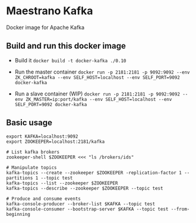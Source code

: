 # Maestrano Kafka
Docker image for Apache Kafka

## Build and run this docker image

* Build it
`docker build -t docker-kafka ./0.10`

* Run the master container
`docker run -p 2181:2181 -p 9092:9092 --env ZK_CHROOT=kafka --env SELF_HOST=localhost --env SELF_PORT=9092 docker-kafka`

* Run a slave container (WIP)
`docker run -p 2181:2181 -p 9092:9092 --env ZK_MASTER=ip:port/kafka --env SELF_HOST=localhost --env SELF_PORT=9092 docker-kafka`

## Basic usage

```
export KAFKA=localhost:9092
export ZOOKEEPER=localhost:2181/kafka

# List kafka brokers
zookeeper-shell $ZOOKEEPER <<< "ls /brokers/ids"

# Manipulate topics
kafka-topics --create --zookeeper $ZOOKEEPER -replication-factor 1 --partitions 1 --topic test
kafka-topics --list --zookeeper $ZOOKEEPER
kafka-topics --describe --zookeeper $ZOOKEEPER --topic test

# Produce and consume events
kafka-console-producer --broker-list $KAFKA --topic test
kafka-console-consumer --bootstrap-server $KAFKA --topic test --from-beginning

```